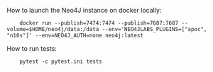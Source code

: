 How to launch the Neo4J instance on docker locally:
```
    docker run --publish=7474:7474 --publish=7687:7687 --volume=$HOME/neo4j/data:/data --env='NEO4JLABS_PLUGINS=["apoc", "n10s"]' --env=NEO4J_AUTH=none neo4j:latest
```

How to run tests:
```
    pytest -c pytest.ini tests
```